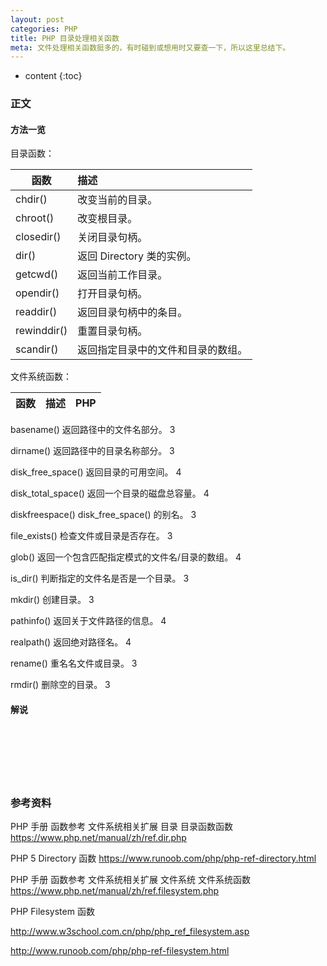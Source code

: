```yaml
---
layout: post
categories: PHP
title: PHP 目录处理相关函数
meta: 文件处理相关函数挺多的，有时碰到或想用时又要查一下，所以这里总结下。
---
```

* content
{:toc}

### 正文

#### 方法一览

目录函数：

| 函数        | 描述   | 
| --------   | :-----  |
| chdir() 	| 改变当前的目录。  |
| chroot() 	| 改变根目录。  |
| closedir() 	| 关闭目录句柄。  |
| dir() 	| 返回 Directory 类的实例。  |
| getcwd() 	| 返回当前工作目录。  |
| opendir() 	| 打开目录句柄。  |
| readdir() 	| 返回目录句柄中的条目。  |
| rewinddir() 	| 重置目录句柄。  |
| scandir() 	| 返回指定目录中的文件和目录的数组。  |

文件系统函数：

| 函数 	| 描述 	| PHP    | 
| --------   | :-----  | :-----  |
basename() 	返回路径中的文件名部分。 	3 

dirname() 	返回路径中的目录名称部分。 	3

disk_free_space() 	返回目录的可用空间。 	4

disk_total_space() 	返回一个目录的磁盘总容量。 	4

diskfreespace() 	disk_free_space() 的别名。 	3

file_exists() 	检查文件或目录是否存在。 	3

glob() 	返回一个包含匹配指定模式的文件名/目录的数组。 	4

is_dir() 	判断指定的文件名是否是一个目录。 	3

mkdir() 	创建目录。 	3

pathinfo() 	返回关于文件路径的信息。 	4

realpath() 	返回绝对路径名。 	4

rename() 	重名名文件或目录。 	3

rmdir() 	删除空的目录。 	3



#### 解说



<br/><br/><br/><br/><br/>
### 参考资料

PHP 手册 函数参考 文件系统相关扩展 目录 目录函数函数 <https://www.php.net/manual/zh/ref.dir.php>

PHP 5 Directory 函数 <https://www.runoob.com/php/php-ref-directory.html>

PHP 手册 函数参考 文件系统相关扩展 文件系统 文件系统函数 <https://www.php.net/manual/zh/ref.filesystem.php>

PHP Filesystem 函数 

<http://www.w3school.com.cn/php/php_ref_filesystem.asp>

<http://www.runoob.com/php/php-ref-filesystem.html>

